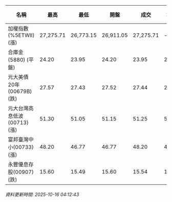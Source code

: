 | 名稱 | 最高 | 最低 | 開盤 | 成交 | 均價 | 成交金額(億) | 昨收 | 漲跌幅 | 漲跌 | 總量 | 昨量 | 振幅 |
| -------- | -------- | -------- | -------- |-------- | -------- | -------- |-------- |-------- |-------- | -------- | -------- |-------- |
|加權指數(%5ETWII) (漲)|27,275.71|26,773.15|26,911.05|27,275.71|-|5,011.04|26,793.15|1.80%|482.56|8,279,040|0|1.88%|
|合庫金(5880) (平盤)|24.20|23.95|24.20|23.95|24.02|2.17|23.95|0.00%|0.00|9,027|12,268|1.04%|
|元大美債20年(00679B) (跌)|27.57|27.43|27.52|27.44|27.48|16.99|27.49|0.18%|0.05|61,832|41,712|0.51%|
|元大台灣高息低波(00713) (漲)|51.30|51.05|51.15|51.25|51.18|4.20|51.15|0.20%|0.10|8,209|16,828|0.49%|
|富邦臺灣中小(00733) (漲)|48.20|46.77|46.77|48.20|47.80|0.467|46.72|3.17%|1.48|977|1,618|3.06%|
|永豐優息存股(00907) (跌)|15.60|15.49|15.60|15.54|15.51|0.152|15.62|0.51%|0.08|976|2,068|0.70%|
###### 資料更新時間: 2025-10-16 04:12:43